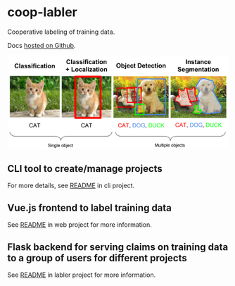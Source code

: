# coop-labler

Cooperative labeling of training data.

Docs [hosted on Github](https://thenetcircle.github.io/coop-labler/).

![Project Types](docs/project-types.png)

## CLI tool to create/manage projects

For more details, see [README](labler/cli/README.md) in cli project.

## Vue.js frontend to label training data

See [README](web/README.md) in web project for more information.

## Flask backend for serving claims on training data to a group of users for different projects

See [README](labler/README.md) in labler project for more information.
